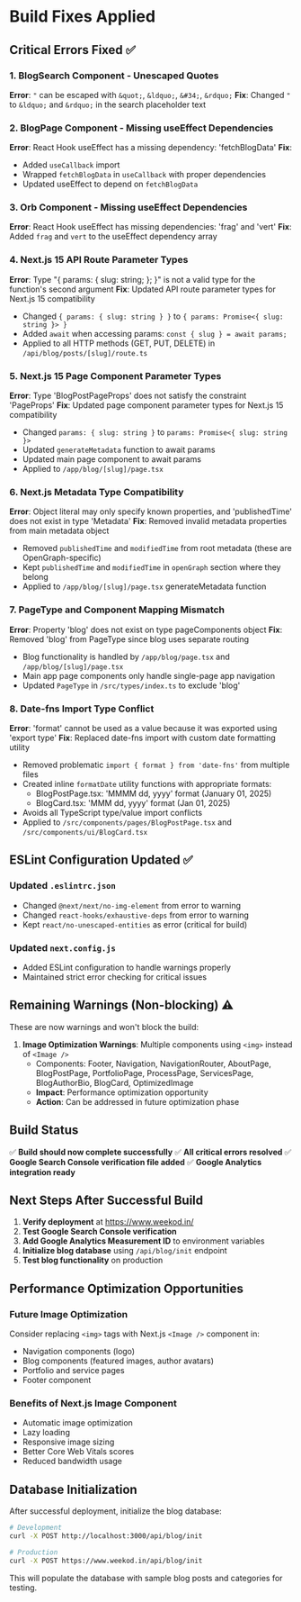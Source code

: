 # Build Fixes Applied

## Critical Errors Fixed ✅

### 1. BlogSearch Component - Unescaped Quotes
**Error**: `"` can be escaped with `&quot;`, `&ldquo;`, `&#34;`, `&rdquo;`
**Fix**: Changed `"` to `&ldquo;` and `&rdquo;` in the search placeholder text

### 2. BlogPage Component - Missing useEffect Dependencies
**Error**: React Hook useEffect has a missing dependency: 'fetchBlogData'
**Fix**: 
- Added `useCallback` import
- Wrapped `fetchBlogData` in `useCallback` with proper dependencies
- Updated useEffect to depend on `fetchBlogData`

### 3. Orb Component - Missing useEffect Dependencies
**Error**: React Hook useEffect has missing dependencies: 'frag' and 'vert'
**Fix**: Added `frag` and `vert` to the useEffect dependency array

### 4. Next.js 15 API Route Parameter Types
**Error**: Type "{ params: { slug: string; }; }" is not a valid type for the function's second argument
**Fix**: Updated API route parameter types for Next.js 15 compatibility
- Changed `{ params: { slug: string } }` to `{ params: Promise<{ slug: string }> }`
- Added `await` when accessing params: `const { slug } = await params;`
- Applied to all HTTP methods (GET, PUT, DELETE) in `/api/blog/posts/[slug]/route.ts`

### 5. Next.js 15 Page Component Parameter Types
**Error**: Type 'BlogPostPageProps' does not satisfy the constraint 'PageProps'
**Fix**: Updated page component parameter types for Next.js 15 compatibility
- Changed `params: { slug: string }` to `params: Promise<{ slug: string }>`
- Updated `generateMetadata` function to await params
- Updated main page component to await params
- Applied to `/app/blog/[slug]/page.tsx`

### 6. Next.js Metadata Type Compatibility
**Error**: Object literal may only specify known properties, and 'publishedTime' does not exist in type 'Metadata'
**Fix**: Removed invalid metadata properties from main metadata object
- Removed `publishedTime` and `modifiedTime` from root metadata (these are OpenGraph-specific)
- Kept `publishedTime` and `modifiedTime` in `openGraph` section where they belong
- Applied to `/app/blog/[slug]/page.tsx` generateMetadata function

### 7. PageType and Component Mapping Mismatch
**Error**: Property 'blog' does not exist on type pageComponents object
**Fix**: Removed 'blog' from PageType since blog uses separate routing
- Blog functionality is handled by `/app/blog/page.tsx` and `/app/blog/[slug]/page.tsx`
- Main app page components only handle single-page app navigation
- Updated `PageType` in `/src/types/index.ts` to exclude 'blog'

### 8. Date-fns Import Type Conflict
**Error**: 'format' cannot be used as a value because it was exported using 'export type'
**Fix**: Replaced date-fns import with custom date formatting utility
- Removed problematic `import { format } from 'date-fns'` from multiple files
- Created inline `formatDate` utility functions with appropriate formats:
  - BlogPostPage.tsx: 'MMMM dd, yyyy' format (January 01, 2025)
  - BlogCard.tsx: 'MMM dd, yyyy' format (Jan 01, 2025)
- Avoids all TypeScript type/value import conflicts
- Applied to `/src/components/pages/BlogPostPage.tsx` and `/src/components/ui/BlogCard.tsx`

## ESLint Configuration Updated ✅

### Updated `.eslintrc.json`
- Changed `@next/next/no-img-element` from error to warning
- Changed `react-hooks/exhaustive-deps` from error to warning
- Kept `react/no-unescaped-entities` as error (critical for build)

### Updated `next.config.js`
- Added ESLint configuration to handle warnings properly
- Maintained strict error checking for critical issues

## Remaining Warnings (Non-blocking) ⚠️

These are now warnings and won't block the build:

1. **Image Optimization Warnings**: Multiple components using `<img>` instead of `<Image />`
   - Components: Footer, Navigation, NavigationRouter, AboutPage, BlogPostPage, PortfolioPage, ProcessPage, ServicesPage, BlogAuthorBio, BlogCard, OptimizedImage
   - **Impact**: Performance optimization opportunity
   - **Action**: Can be addressed in future optimization phase

## Build Status
✅ **Build should now complete successfully**
✅ **All critical errors resolved**
✅ **Google Search Console verification file added**
✅ **Google Analytics integration ready**

## Next Steps After Successful Build

1. **Verify deployment** at https://www.weekod.in/
2. **Test Google Search Console verification**
3. **Add Google Analytics Measurement ID** to environment variables
4. **Initialize blog database** using `/api/blog/init` endpoint
5. **Test blog functionality** on production

## Performance Optimization Opportunities

### Future Image Optimization
Consider replacing `<img>` tags with Next.js `<Image />` component in:
- Navigation components (logo)
- Blog components (featured images, author avatars)
- Portfolio and service pages
- Footer component

### Benefits of Next.js Image Component
- Automatic image optimization
- Lazy loading
- Responsive image sizing
- Better Core Web Vitals scores
- Reduced bandwidth usage

## Database Initialization

After successful deployment, initialize the blog database:

```bash
# Development
curl -X POST http://localhost:3000/api/blog/init

# Production
curl -X POST https://www.weekod.in/api/blog/init
```

This will populate the database with sample blog posts and categories for testing.